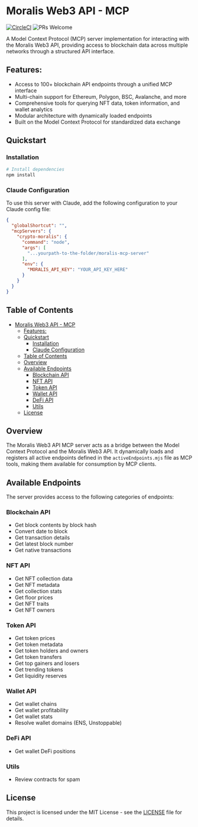 # Moralis Web3 API - MCP

[![CircleCI](https://img.shields.io/circleci/build/github/a6b8/multiThreadz/main)]() ![PRs Welcome](https://img.shields.io/badge/PRs-welcome-brightgreen.svg)

A Model Context Protocol (MCP) server implementation for interacting with the Moralis Web3 API, providing access to blockchain data across multiple networks through a structured API interface.

## Features:
- Access to 100+ blockchain API endpoints through a unified MCP interface
- Multi-chain support for Ethereum, Polygon, BSC, Avalanche, and more
- Comprehensive tools for querying NFT data, token information, and wallet analytics
- Modular architecture with dynamically loaded endpoints
- Built on the Model Context Protocol for standardized data exchange

## Quickstart

### Installation

```bash
# Install dependencies
npm install
```

### Claude Configuration

To use this server with Claude, add the following configuration to your Claude config file:

```json
{
  "globalShortcut": "",
  "mcpServers": {
    "crypto-moralis": {
      "command": "node",
      "args": [
        "...yourpath-to-the-folder/moralis-mcp-server"
      ],
      "env": {
        "MORALIS_API_KEY": "YOUR_API_KEY_HERE"
      }
    }
  }
}
```

## Table of Contents
- [Moralis Web3 API - MCP](#moralis-web3-api---mcp)
  - [Features:](#features)
  - [Quickstart](#quickstart)
    - [Installation](#installation)
    - [Claude Configuration](#claude-configuration)
  - [Table of Contents](#table-of-contents)
  - [Overview](#overview)
  - [Available Endpoints](#available-endpoints)
    - [Blockchain API](#blockchain-api)
    - [NFT API](#nft-api)
    - [Token API](#token-api)
    - [Wallet API](#wallet-api)
    - [DeFi API](#defi-api)
    - [Utils](#utils)
  - [License](#license)

## Overview

The Moralis Web3 API MCP server acts as a bridge between the Model Context Protocol and the Moralis Web3 API. It dynamically loads and registers all active endpoints defined in the `activeEndpoints.mjs` file as MCP tools, making them available for consumption by MCP clients.

## Available Endpoints

The server provides access to the following categories of endpoints:

### Blockchain API
- Get block contents by block hash
- Convert date to block
- Get transaction details
- Get latest block number
- Get native transactions

### NFT API
- Get NFT collection data
- Get NFT metadata
- Get collection stats
- Get floor prices
- Get NFT traits
- Get NFT owners

### Token API
- Get token prices
- Get token metadata
- Get token holders and owners
- Get token transfers
- Get top gainers and losers
- Get trending tokens
- Get liquidity reserves

### Wallet API
- Get wallet chains
- Get wallet profitability
- Get wallet stats
- Resolve wallet domains (ENS, Unstoppable)

### DeFi API
- Get wallet DeFi positions

### Utils
- Review contracts for spam

## License

This project is licensed under the MIT License - see the [LICENSE](LICENSE) file for details.